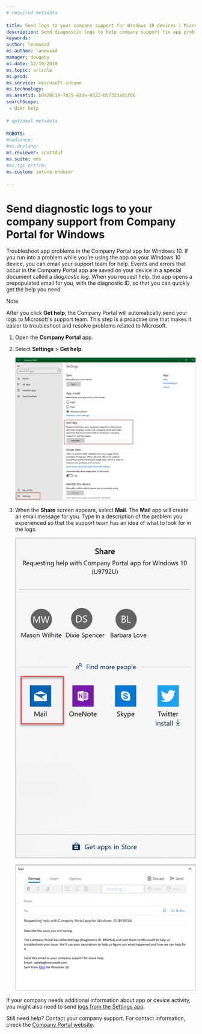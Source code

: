 ```yaml
---
# required metadata

title: Send logs to your company support for Windows 10 devices | Microsoft Docs
description: Send diagnostic logs to help company support fix app problems
keywords:
author: lenewsad
ms.author: lanewsad
manager: dougeby
ms.date: 12/19/2018
ms.topic: article
ms.prod:
ms.service: microsoft-intune
ms.technology:
ms.assetid: bd428c14-7d75-42de-9322-b57323a01f06
searchScope:
 - User help

# optional metadata

ROBOTS:  
#audience:
#ms.devlang:
ms.reviewer: scottduf
ms.suite: ems
#ms.tgt_pltfrm:
ms.custom: intune-enduser

---
```


# Send diagnostic logs to your company support from Company Portal for Windows

Troubleshoot app problems in the Company Portal app for Windows 10. If you run into a problem while you’re using the app on your Windows 10 device, you can email your support team for help. Events and errors that occur in the Company Portal app are saved on your device in a special document called a _diagnostic log_. When you request help, the app opens a prepopulated email for you, with the diagnostic ID, so that you can quickly get the help you need.

> [!Note]		
> After you click **Get help**, the Company Portal will automatically send your logs to Microsoft's support team. This step is a proactive one that makes it easier to troubleshoot and resolve problems related to Microsoft.  

1. Open the **Company Portal** app.
2. Select **Settings** > **Get help**.  

   ![Screenshot of the Settings page, highlighting Settings and the Get Help section and button.](./media/1811_Get_Help_Windows_Cpapp.png)    

3. When the **Share** screen appears, select **Mail**. The **Mail** app will create an email message for you. Type in a description of the problem you experienced so that the support team has an idea of what to look for in the logs.

   ![Screenshot of the Share screen, highlighting the Mail app icon.](./media/1811_Mail_Logs_Windows_CPapp.png)  


   ![Screenshot of the prepopulated email that opens in the Mail app.](./media/1811_Get_Help_Email_Windows_CPapp.png)  

If your company needs additional information about app or device activity, you might also need to send [logs from the Settings app](send-logs-to-your-it-admin-settings-windows.md).  

Still need help? Contact your company support. For contact information, check the [Company Portal website](https://go.microsoft.com/fwlink/?linkid=2010980).  
